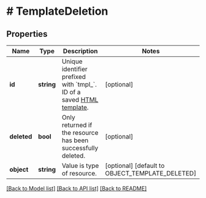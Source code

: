 # # TemplateDeletion

## Properties

Name | Type | Description | Notes
------------ | ------------- | ------------- | -------------
**id** | **string** | Unique identifier prefixed with &#x60;tmpl_&#x60;. ID of a saved [HTML template](#section/HTML-Templates). | [optional]
**deleted** | **bool** | Only returned if the resource has been successfully deleted. | [optional]
**object** | **string** | Value is type of resource. | [optional] [default to OBJECT_TEMPLATE_DELETED]

[[Back to Model list]](../../README.md#models) [[Back to API list]](../../README.md#endpoints) [[Back to README]](../../README.md)
